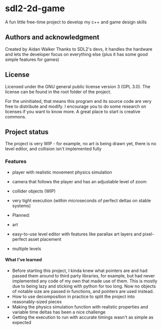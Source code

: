 # sdl2-2d-game

A fun little free-time project to develop my c++ and game design skills

## Authors and acknowledgment

Created by Aidan Walker
Thanks to SDL2's devs, it handles the hardware and lets the developer focus on everything else (plus it has some good simple features for games)

## License

Licensed under the GNU general public license version 3 (GPL 3.0). The license can be found in the root folder of the project.

For the uninitiated, that means this program and its source code are very free to distribute and modify. I encourage you to do some research on licenses if you want to know more. A great place to start is creative commons.

## Project status

The project is very WIP - for example, no art is being drawn yet, there is no level editor, and collision isn't implemented fully

### Features

- player with realistic movement physics simulation
- camera that follows the player and has an adjustable level of zoom
- collider objects (WIP)
- very tight execution (within microseconds of perfect deltas on stable systems)

- Planned:
- art
- easy-to-use level editor with features like parallax art layers and pixel-perfect asset placement
- multiple levels

#### What I've learned
- Before starting this project, I kinda knew what pointers are and had passed them around to third party libraries, for example, but had never implemented any code of my own that made use of them. This is mostly due to being lazy and sticking with python for too long. Now no objects of notable size are passed in functions, and pointers are used instead.
- How to use decomposition in practice to split the project into reasonably-sized pieces
- Making the physics simulation function with realistic properties and variable time deltas has been a nice challenge
- Getting the execution to run with accurate timings wasn't as simple as expected
